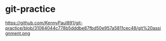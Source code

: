 # git-practice


https://github.com/KennyPaul891/git-practice/blob/31064044c778b5dddbe87fbd50e957a5811cec48/git%20assignment.png
